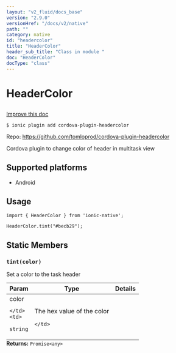 ```yaml
---
layout: "v2_fluid/docs_base"
version: "2.9.0"
versionHref: "/docs/v2/native"
path: ""
category: native
id: "headercolor"
title: "HeaderColor"
header_sub_title: "Class in module "
doc: "HeaderColor"
docType: "class"
---
```








<h1 class="api-title">
  
  HeaderColor
  

  

  </h1>

<a class="improve-v2-docs" href="http://github.com/driftyco/ionic-native/edit/master/src/plugins/headercolor.ts#L0">
  Improve this doc
</a>



<!-- decorators -->





<pre><code>$ ionic plugin add cordova-plugin-headercolor</code></pre>
<p>Repo:
  <a href="https://github.com/tomloprod/cordova-plugin-headercolor">
    https://github.com/tomloprod/cordova-plugin-headercolor
  </a>
</p>

<!-- description -->

<p>Cordova plugin to change color of header in multitask view</p>


<!-- @platforms tag -->
<h2>Supported platforms</h2>

<ul>
  <li>Android</li>
</ul>

<!-- @platforms tag end -->


<!-- if doc.decorators -->

<!-- @usage tag -->

<h2>Usage</h2>

<pre><code class="lang-typescript">import { HeaderColor } from &#39;ionic-native&#39;;

HeaderColor.tint(&quot;#becb29&quot;);
</code></pre>




<!-- @property tags -->


<h2>Static Members</h2>

<div id="tint"></div>
<h3><code>tint(color)</code>
  
</h3>




Set a color to the task header


<table class="table param-table" style="margin:0;">
  <thead>
  <tr>
    <th>Param</th>
    <th>Type</th>
    <th>Details</th>
  </tr>
  </thead>
  <tbody>
  
  <tr>
    <td>
      color
      
      
    </td>
    <td>
      
<code>string</code>
    </td>
    <td>
      <p>The hex value of the color</p>

      
    </td>
  </tr>
  
  </tbody>
</table>





<div class="return-value" markdown="1">
  <i class="icon ion-arrow-return-left"></i>
  <b>Returns:</b> 
<code>Promise&lt;any&gt;</code> 
</div>




<!-- methods on the class -->



<!-- other classes -->

<!-- end other classes -->

<!-- interfaces -->

<!-- end interfaces -->

<!-- related link --><!-- end content block -->


<!-- end body block -->

